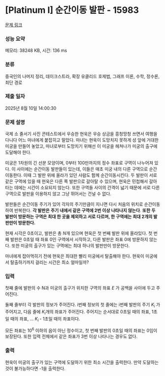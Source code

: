 # [Platinum I] 순간이동 발판 - 15983 

[문제 링크](https://www.acmicpc.net/problem/15983) 

### 성능 요약

메모리: 38248 KB, 시간: 136 ms

### 분류

중국인의 나머지 정리, 데이크스트라, 확장 유클리드 호제법, 그래프 이론, 수학, 정수론, 최단 경로

### 제출 일자

2025년 8월 10일 14:00:30

### 문제 설명

<p>국제 소 줄서기 사진 콘테스트에서 우승한 현욱은 우승 상금을 흥청망청 쓰면서 여행을 다니다 어느 마녀에게 붙잡히고 말았다. 마녀는 현욱이 도망치지 못하게 성 앞에 거대한 미궁을 만들어 놓았고, 마녀로부터 도망치기 위해선 이 미궁을 헤쳐나가 미궁의 출구에 도달해야 한다.</p>

<p>미궁은 1차원의 긴 선분 모양이며, 0부터 100만까지의 정수 좌표로 구역이 나누어져 있다. 이 사이에는 순간이동 발판들이 있는데, 이들은 매초 미궁 내의 다른 구역으로 순간이동한다. 이때 그 발판 위에 올라가 있던 사람도 함께 순간이동시킨다. 두 발판이 서로 같은 구역에 있을 때 현욱은 다른 쪽 발판으로 갈아탈 수 있으며, 현욱은 민첩해서 갈아타는 데에는 시간이 소요되지 않는다. 또한 구역들 사이의 간격이 넓기 때문에 서로 다른 구역으로 발판을 이용하지 않고 그냥 뛰어서는 건널 수 없다.</p>

<p>발판들은 순간이동 주기가 있어 각자의 주기만큼이 지나면 다시 처음의 위치로 순간이동하여 반복한다. <strong>각 발판은</strong> <strong>주기 내에서 같은 구역에 2번 이상 나타나지 않는다</strong>. <strong>또한</strong> <strong>두 발판이 방문하는 구역은 최대 한 곳을 제외하고 서로 다르며, 한 구역에는 최대 2개의 발판만이 방문한다.</strong></p>

<p>현재 시각은 0초이고, 발판은 총 <em>N</em>개 있으며 현욱은 첫 번째 발판 위에 올라있다. 첫 번째 발판은 0초일 때 좌표 0인 구역에서 시작하고, 다른 발판은 좌표 0에 방문하지 않는다. 또한 미궁의 출구가 있는 구역에는 최대 하나의 발판만이 방문한다.</p>

<p>마녀에게 잡아먹히기 전에 현욱은 최대한 빨리 미궁에서 탈출해야 한다. 현욱이 미궁에서 탈출하기까지 걸리는 시간은 최소 얼마일까?</p>

### 입력 

 <p>첫째 줄에 발판의 수 N과 미궁의 출구가 위치한 구역의 좌표 <em>E</em> 가 공백을 사이에 두고 주어진다.</p>

<p>둘째 줄부터 각 발판의 정보가 주어진다. i번째 정보의 첫 줄에는 i번째 발판의 주기 <em>K<sub>i</sub> </em>가 주어지고, 다음 줄에 <em>K<sub>i</sub></em>개의 좌표가 주어진다. 주어지는 순서대로 0초일 때의 좌표, 1초일 때의 좌표, ... <em>K<sub>i </sub></em>- 1초일 때의 좌표이다.</p>

<p>모든 좌표는 10<sup>6</sup> 이하의 음이 아닌 정수이고, 첫 번째 발판의 0초일 때의 좌표는 0임이 보장된다. 또한 입력 전체에서 같은 좌표가 3번 이상 나타나는 경우도 없다.</p>

### 출력 

 <p>현욱이 미궁의 출구가 있는 구역에 도달하기 위한 최소 시간을 출력한다. 만약 도달하는 것이 불가능하다면 -1을 출력한다.</p>

